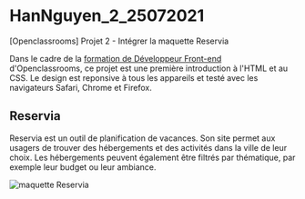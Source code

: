 # HanNguyen_2_25072021
[Openclassrooms] Projet 2 - Intégrer la maquette Reservia

Dans le cadre de la [formation de Développeur Front-end](https://openclassrooms.com/fr/paths/314-developpeur-front-end) d'Openclassrooms, ce projet est une première introduction à l'HTML et au CSS. Le design est reponsive à tous les appareils et testé avec les navigateurs Safari, Chrome et Firefox. 

## Reservia

Reservia est un outil de planification de vacances. Son site permet aux usagers de trouver des hébergements et des activités dans la ville de leur choix. Les hébergements peuvent également être filtrés par thématique, par exemple leur budget ou leur ambiance.

![maquette Reservia](https://github.com/Mimi1706/HanNguyen_2_25072021/blob/29af361663fc84c00a5c7790c552909584ef5617/Maquette-Reservia.png?raw=true)
